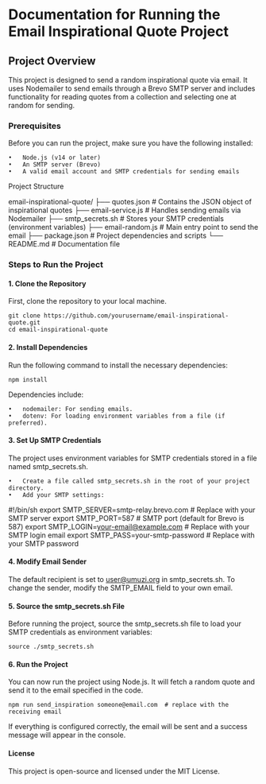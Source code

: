 # Documentation for Running the Email Inspirational Quote Project


## Project Overview

This project is designed to send a random inspirational quote via email. It uses Nodemailer to send emails through a Brevo SMTP server and includes functionality for reading quotes from a collection and selecting one at random for sending.

### Prerequisites

Before you can run the project, make sure you have the following installed:

    •	Node.js (v14 or later)
    •	An SMTP server (Brevo)
    •	A valid email account and SMTP credentials for sending emails

Project Structure

email-inspirational-quote/
├── quotes.json # Contains the JSON object of inspirational quotes
├── email-service.js # Handles sending emails via Nodemailer
├── smtp_secrets.sh # Stores your SMTP credentials (environment variables)
├── email-random.js # Main entry point to send the email
├── package.json # Project dependencies and scripts
└── README.md # Documentation file

### Steps to Run the Project

#### 1. Clone the Repository

First, clone the repository to your local machine.

```
git clone https://github.com/yourusername/email-inspirational-quote.git
cd email-inspirational-quote
```

#### 2. Install Dependencies

Run the following command to install the necessary dependencies:

```
npm install
```

Dependencies include:

    •	nodemailer: For sending emails.
    •	dotenv: For loading environment variables from a file (if preferred).

#### 3. Set Up SMTP Credentials

The project uses environment variables for SMTP credentials stored in a file named smtp_secrets.sh.

    •	Create a file called smtp_secrets.sh in the root of your project directory.
    •	Add your SMTP settings:

#!/bin/sh
export SMTP_SERVER=smtp-relay.brevo.com # Replace with your SMTP server
export SMTP_PORT=587 # SMTP port (default for Brevo is 587)
export SMTP_LOGIN=your-email@example.com # Replace with your SMTP login email
export SMTP_PASS=your-smtp-password # Replace with your SMTP password

#### 4. Modify Email Sender

The default recipient is set to user@umuzi.org in smtp_secrets.sh. To change the sender, modify the SMTP_EMAIL field to your own email.

#### 5. Source the smtp_secrets.sh File

Before running the project, source the smtp_secrets.sh file to load your SMTP credentials as environment variables:

```
source ./smtp_secrets.sh
```

#### 6. Run the Project

You can now run the project using Node.js. It will fetch a random quote and send it to the email specified in the code.

```
npm run send_inspiration someone@email.com  # replace with the receiving email
```

If everything is configured correctly, the email will be sent and a success message will appear in the console.

#### License

This project is open-source and licensed under the MIT License.

